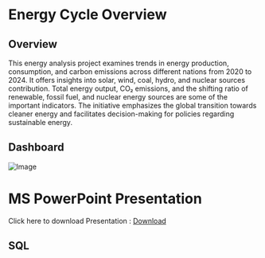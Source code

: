 # Energy Cycle Overview

## Overview
This energy analysis project examines trends in energy production, consumption, and carbon emissions across different nations from 2020 to 2024. It offers insights into solar, wind, coal, hydro, and nuclear sources contribution. Total energy output, CO₂ emissions, and the shifting ratio of renewable, fossil fuel, and nuclear energy sources are some of the important indicators. The initiative emphasizes the global transition towards cleaner energy and facilitates decision-making for policies regarding sustainable energy.

## Dashboard
![Image](https://github.com/user-attachments/assets/11621275-f72f-4968-b80d-f7bc549b1ebe)


# MS PowerPoint Presentation

  Click here to download Presentation : [Download](https://docs.google.com/presentation/d/17yF9E6RUUAx174oN4O5rY3EMzRnJdlHk/edit?usp=sharing&ouid=116196374982920778506&rtpof=true&sd=true)

## SQL
